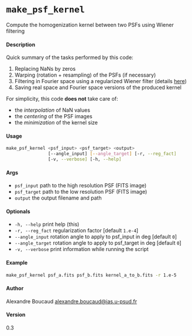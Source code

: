 `make_psf_kernel`
================
Compute the homogenization kernel between two PSFs using Wiener filtering

#### Description

Quick summary of the tasks performed by this code:

  1. Replacing NaNs by zeros
  2. Warping (rotation + resampling) of the PSFs (if necessary)
  3. Filtering in Fourier space using a regularized Wiener filter (details [here](method.md))
  4. Saving real space and Fourier space versions of the produced kernel

For simplicity, this code **does not** take care of:
  - the _interpolation_ of NaN values
  - the _centering_ of the PSF images
  - the _minimization_ of the kernel size

#### Usage

```bash
make_psf_kernel <psf_input> <psf_target> <output>
                [--angle_input] [--angle_target] [-r, --reg_fact]
                [-v, --verbose] [-h, --help]
```

#### Args
- `psf_input`           path to the high resolution PSF (FITS image)
- `psf_target`          path to the low resolution PSF (FITS image)
- `output`              the output filename and path

#### Optionals
- `-h, --help`          print help (this)
- `-r, --reg_fact`      regularization factor [default `1.e-4`]
- `--angle_input`       rotation angle to apply to psf_input in deg [default `0`]
- `--angle_target`      rotation angle to apply to psf_target in deg [default `0`]
- `-v, --verbose`       print information while running the script

#### Example

```bash
make_psf_kernel psf_a.fits psf_b.fits kernel_a_to_b.fits -r 1.e-5
```

#### Author
  Alexandre Boucaud <alexandre.boucaud@ias.u-psud.fr>

#### Version
  0.3
